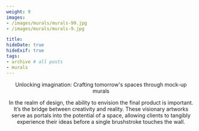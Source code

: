```yaml
---
weight: 9
images:
- /images/murals/murals-99.jpg
- /images/murals/murals-9.jpg

title:
hideDate: true
hideExif: true
tags:
- archive # all posts
- murals
---
```


<html>
<head>
<style>
h1 {text-align: center;} 
p {text-align: center;}

</style>
</head>
<body>

<p>Unlocking imagination: Crafting tomorrow's spaces through mock-up murals</p>
<p>In the realm of design, the ability to envision the final product is important. It’s the bridge between creativity and reality. 
These visionary artworks serve as portals into the potential of a space, allowing clients to tangibly experience their ideas before a single brushstroke touches the wall.</p>




</body>
</html>
